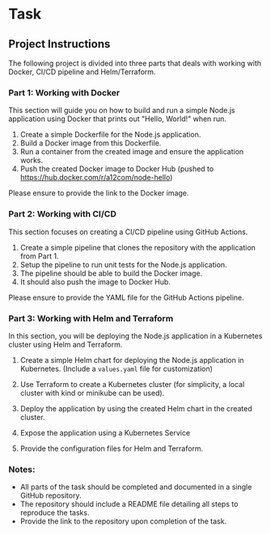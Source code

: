 # Task

## Project Instructions

The following project is divided into three parts that deals with working with Docker, CI/CD pipeline and Helm/Terraform.

### Part 1: Working with Docker

This section will guide you on how to build and run a simple Node.js application using Docker that prints out "Hello, World!" when run.

1. Create a simple Dockerfile for the Node.js application.
2. Build a Docker image from this Dockerfile.
3. Run a container from the created image and ensure the application works.
4. Push the created Docker image to Docker Hub (pushed to https://hub.docker.com/r/a12com/node-hello)

Please ensure to provide the link to the Docker image.

### Part 2: Working with CI/CD

This section focuses on creating a CI/CD pipeline using GitHub Actions. 

1. Create a simple pipeline that clones the repository with the application from Part 1.
2. Setup the pipeline to run unit tests for the Node.js application.
3. The pipeline should be able to build the Docker image.
4. It should also push the image to Docker Hub.

Please ensure to provide the YAML file for the GitHub Actions pipeline.

### Part 3: Working with Helm and Terraform

In this section, you will be deploying the Node.js application in a Kubernetes cluster using Helm and Terraform.

1. Create a simple Helm chart for deploying the Node.js application in Kubernetes.
(Include a `values.yaml` file for customization)

2. Use Terraform to create a Kubernetes cluster (for simplicity, a local cluster with kind or minikube can be used).

3. Deploy the application by using the created Helm chart in the created cluster.

4. Expose the application using a Kubernetes Service
5. Provide the configuration files for Helm and Terraform.

### Notes:

- All parts of the task should be completed and documented in a single GitHub repository.
- The repository should include a README file detailing all steps to reproduce the tasks.
- Provide the link to the repository upon completion of the task.